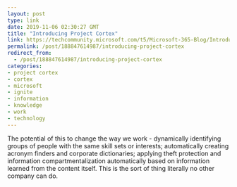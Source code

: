 ```yaml
---
layout: post
type: link
date: 2019-11-06 02:30:27 GMT
title: "Introducing Project Cortex"
link: https://techcommunity.microsoft.com/t5/Microsoft-365-Blog/Introducing-Project-Cortex/ba-p/966091
permalink: /post/188847614987/introducing-project-cortex
redirect_from: 
  - /post/188847614987/introducing-project-cortex
categories:
- project cortex
- cortex
- microsoft
- ignite
- information
- knowledge
- work
- technology
---
```

<p>The potential of this to change the way we work - dynamically identifying groups of people with the same skill sets or interests; automatically creating acronym finders and corporate dictionaries; applying theft protection and information compartmentalization automatically based on information learned from the content itself. This is the sort of thing literally no other company can do.</p>